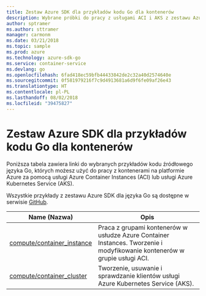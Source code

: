 ```yaml
---
title: Zestaw Azure SDK dla przykładów kodu Go dla kontenerów
description: Wybrane próbki do pracy z usługami ACI i AKS z zestawu Azure SDK dla języka Go.
author: sptramer
ms.author: sttramer
manager: carmonm
ms.date: 03/21/2018
ms.topic: sample
ms.prod: azure
ms.technology: azure-sdk-go
ms.service: container-service
ms.devlang: go
ms.openlocfilehash: 6fad418ec59bfb44433842de2c32a40d2574640e
ms.sourcegitcommit: 0f581979216f7c9d4913681a6d9f6fe09af26e43
ms.translationtype: HT
ms.contentlocale: pl-PL
ms.lasthandoff: 08/02/2018
ms.locfileid: "39475827"
---
```

# <a name="azure-sdk-for-go-samples-for-containers"></a>Zestaw Azure SDK dla przykładów kodu Go dla kontenerów

Poniższa tabela zawiera linki do wybranych przykładów kodu źródłowego języka Go, których możesz użyć do pracy z kontenerami na platformie Azure za pomocą usługi Azure Container Instances (ACI) lub usługi Azure Kubernetes Service (AKS). 

Wszystkie przykłady z zestawu Azure SDK dla języka Go są dostępne w serwisie [GitHub](https://github.com/Azure-Samples/azure-sdk-for-go-samples).

| Name (Nazwa) | Opis |
|------|-------------|
| [compute/container_instance](https://github.com/Azure-Samples/azure-sdk-for-go-samples/blob/master/compute/container_instance.go) | Praca z grupami kontenerów w usłudze Azure Container Instances. Tworzenie i modyfikowanie kontenerów w grupie usługi ACI. |
| [compute/container_cluster](https://github.com/Azure-Samples/azure-sdk-for-go-samples/blob/master/compute/container_cluster.go) | Tworzenie, usuwanie i sprawdzanie klientów usługi Azure Kubernetes Service (AKS). |

